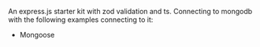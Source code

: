An express.js starter kit with zod validation and ts. Connecting to mongodb with the following examples connecting to it:
- Mongoose
